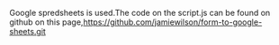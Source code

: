 Google spredsheets is used.The code on the script.js can be found on github on this page,https://github.com/jamiewilson/form-to-google-sheets.git
